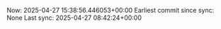 Now: 2025-04-27 15:38:56.446053+00:00 Earliest commit since sync: None Last sync: 2025-04-27 08:42:24+00:00
